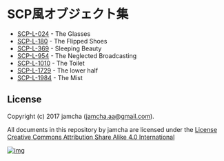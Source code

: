 # SCP風オブジェクト集

-   [SCP-L-024](https://github.com/jamcha-aa/SCP/blob/master/articles/024.md) - The Glasses
-   [SCP-L-180](https://github.com/jamcha-aa/SCP/blob/master/articles/180.md) - The Flipped Shoes
-   [SCP-L-369](https://github.com/jamcha-aa/SCP/blob/master/articles/369.md) - Sleeping Beauty
-   [SCP-L-954](https://github.com/jamcha-aa/SCP/blob/master/articles/954.md) - The Neglected Broadcasting
-   [SCP-L-1010](https://github.com/jamcha-aa/SCP/blob/master/articles/1010.md) - The Toilet
-   [SCP-L-1729](https://github.com/jamcha-aa/SCP/blob/master/articles/1729.md) - The lower half
-   [SCP-L-1984](https://github.com/jamcha-aa/SCP/blob/master/articles/1984.md) - The Mist

## License

Copyright (c) 2017 jamcha (jamcha.aa@gmail.com).  

All documents in this repository by jamcha are licensed under the [License Creative Commons Attribution Share Alike 4.0 International](http://creativecommons.org/licenses/by-sa/4.0/deed)  

[![img](http://i.creativecommons.org/l/by-sa/3.0/80x15.png)](http://creativecommons.org/licenses/by-sa/4.0/deed)